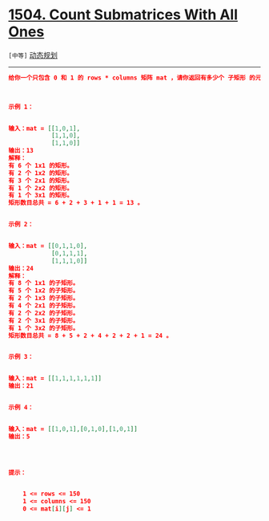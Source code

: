 # [1504. Count Submatrices With All Ones](https://leetcode-cn.com/problems/count-submatrices-with-all-ones/)

`[中等]` [动态规划](https://leetcode-cn.com/tag/dynamic-programming/) 

---

```json
给你一个只包含 0 和 1 的 rows * columns 矩阵 mat ，请你返回有多少个 子矩形 的元素全部都是 1 。

 

示例 1：


输入：mat = [[1,0,1],
            [1,1,0],
            [1,1,0]]
输出：13
解释：
有 6 个 1x1 的矩形。
有 2 个 1x2 的矩形。
有 3 个 2x1 的矩形。
有 1 个 2x2 的矩形。
有 1 个 3x1 的矩形。
矩形数目总共 = 6 + 2 + 3 + 1 + 1 = 13 。


示例 2：


输入：mat = [[0,1,1,0],
            [0,1,1,1],
            [1,1,1,0]]
输出：24
解释：
有 8 个 1x1 的子矩形。
有 5 个 1x2 的子矩形。
有 2 个 1x3 的子矩形。
有 4 个 2x1 的子矩形。
有 2 个 2x2 的子矩形。
有 2 个 3x1 的子矩形。
有 1 个 3x2 的子矩形。
矩形数目总共 = 8 + 5 + 2 + 4 + 2 + 2 + 1 = 24 。


示例 3：


输入：mat = [[1,1,1,1,1,1]]
输出：21


示例 4：


输入：mat = [[1,0,1],[0,1,0],[1,0,1]]
输出：5


 

提示：


	1 <= rows <= 150
	1 <= columns <= 150
	0 <= mat[i][j] <= 1


```

